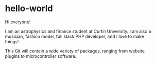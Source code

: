 # hello-world

Hi everyone!

I am an astrophysics and finance student at Curtin University. I am also a musician, fashion model, full stack PHP developer, and I love to make things!.

This Git will contain a wide variety of packages, ranging from website plugins to microcontroller software.
